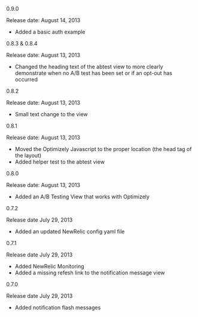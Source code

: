 0.9.0

Release date: August 14, 2013

+ Added a basic auth example


0.8.3 & 0.8.4

Release date: August 13, 2013

+ Changed the heading text of the abtest view to more clearly demonstrate when no A/B test has been set or if an opt-out has occurred


0.8.2

Release date: August 13, 2013

+ Small text change to the view


0.8.1

Release date: August 13, 2013

+ Moved the Optimizely Javascript to the proper location (the head tag of the layout)
+ Added helper test to the abtest view


0.8.0

Release date: August 13, 2013

+ Added an A/B Testing View that works with Optimizely


0.7.2

Release date July 29, 2013

+ Added an updated NewRelic config yaml file


0.7.1

Release date July 29, 2013

+ Added NewRelic Monitoring
+ Added a missing refesh link to the notification message view


0.7.0

Release date July 29, 2013

+ Added notification flash messages
